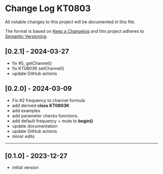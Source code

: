 # Change Log KT0803

All notable changes to this project will be documented in this file.

The format is based on [Keep a Changelog](http://keepachangelog.com/)
and this project adheres to [Semantic Versioning](http://semver.org/).


## [0.2.1] - 2024-03-27
- fix #5, getChannel()
- fix KT0803K setChannel()
- update GitHub actions


## [0.2.0] - 2024-03-09
- Fix #2 frequency to channel formula
- add derived **class KT0803K**
- add examples
- add parameter checks functions.
- add default frequency + mute to **begin()**
- update documentation
- update GitHub actions
- minor edits

----

## [0.1.0] - 2023-12-27
- initial version
